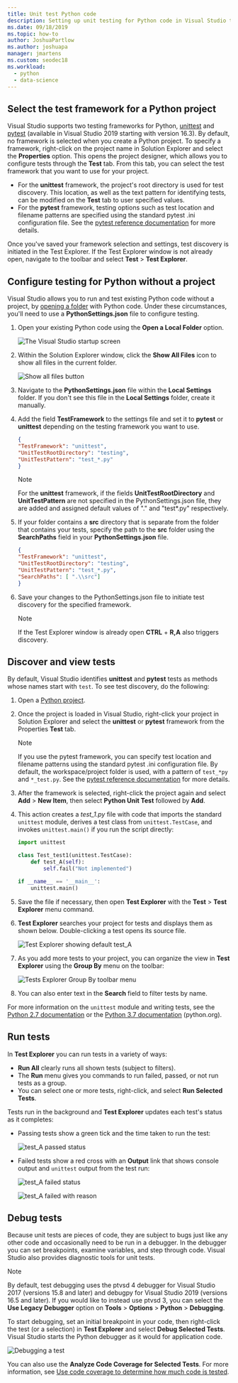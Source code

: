 ```yaml
---
title: Unit test Python code
description: Setting up unit testing for Python code in Visual Studio takes full advantage of Test Explorer features to discover, run, and debug tests.
ms.date: 09/18/2019
ms.topic: how-to
author: JoshuaPartlow
ms.author: joshuapa
manager: jmartens
ms.custom: seodec18
ms.workload:
  - python
  - data-science
---
```


## Select the test framework for a Python project

Visual Studio supports two testing frameworks for Python, [unittest](https://docs.python.org/3/library/unittest.html) and [pytest](https://pytest.org/en/latest/) (available in Visual Studio 2019 starting with version 16.3). By default, no framework is selected when you create a Python project. To specify a framework, right-click on the project name in Solution Explorer and select the **Properties** option. This opens the project designer, which allows you to configure tests through the **Test** tab. From this tab, you can select the test framework that you want to use for your project. 

* For the **unittest** framework, the project's root directory is used for test discovery. This location, as well as the text pattern for identifying tests, can be modified on the **Test** tab to user specified values.
* For the **pytest** framework, testing options such as test location and filename patterns are specified using the standard pytest .ini configuration file. See the [pytest reference documentation](https://docs.pytest.org/en/latest/reference.html#ini-options-ref) for more details.

Once you've saved your framework selection and settings, test discovery is initiated in the Test Explorer. If the Test Explorer window is not already open, navigate to the toolbar and select **Test** > **Test Explorer**.

## Configure testing for Python without a project
Visual Studio allows you to run and test existing Python code without a project, by [opening a folder](../../quickstart-05-python-visual-studio-open-folder.md) with Python code. Under these circumstances, you'll need to use a **PythonSettings.json** file to configure testing. 
1. Open your existing Python code using the **Open a Local Folder** option. 

   ![The Visual Studio startup screen](../../media/quickstart-open-folder/01-open-local-folder.png)

1. Within the Solution Explorer window, click the **Show All Files** icon to show all files in the current folder.

   ![Show all files button](../../media/unit-test-show-files.png)

1. Navigate to the **PythonSettings.json** file within the **Local Settings** folder. If you don't see this file in the **Local Settings** folder, create it manually.
   
1. Add the field **TestFramework** to the settings file and set it to **pytest** or **unittest** depending on the testing framework you want to use.

    ```json
    {
    "TestFramework": "unittest",
    "UnitTestRootDirectory": "testing",
    "UnitTestPattern": "test_*.py"
    }
    ```

    > [!Note]
    > For the **unittest** framework, if the fields **UnitTestRootDirectory** and **UnitTestPattern** are not specified in the PythonSettings.json file, they are added and assigned default values of "." and "test*.py" respectively.

1. If your folder contains a **src** directory that is separate from the folder that contains your tests, specify the path to the **src** folder using the **SearchPaths** field in your **PythonSettings.json** file.

    ```json
    {
    "TestFramework": "unittest",
    "UnitTestRootDirectory": "testing",
    "UnitTestPattern": "test_*.py",
    "SearchPaths": [ ".\\src"]
    }
    ```

1. Save your changes to the PythonSettings.json file to initiate test discovery for the specified framework. 
   > [!Note]
   > If the Test Explorer window is already open **CTRL** + **R,A** also triggers discovery.

## Discover and view tests

By default, Visual Studio identifies **unittest** and **pytest** tests as methods whose names start with `test`. To see test discovery, do the following:

1. Open a [Python project](../../managing-python-projects-in-visual-studio.md).

1. Once the project is loaded in Visual Studio, right-click your project in Solution Explorer and select the **unittest** or **pytest** framework from the Properties **Test** tab.
   > [!Note]
   > If you use the pytest framework, you can specify test location and filename patterns using the standard pytest .ini configuration file. By default, the workspace/project folder is used, with a pattern of `test_*py` and `*_test.py`. See the [pytest reference documentation](https://docs.pytest.org/en/latest/reference.html#ini-options-ref) for more details.

1. After the framework is selected, right-click the project again and select **Add** > **New Item**, then select **Python Unit Test** followed by **Add**.

1. This action creates a *test_1.py* file with code that imports the standard `unittest` module, derives a test class from `unittest.TestCase`, and invokes `unittest.main()` if you run the script directly:

    ```python
    import unittest

    class Test_test1(unittest.TestCase):
        def test_A(self):
            self.fail("Not implemented")

    if __name__ == '__main__':
        unittest.main()
    ```

1. Save the file if necessary, then open **Test Explorer** with the **Test** > **Test Explorer** menu command.

1. **Test Explorer** searches your project for tests and displays them as shown below. Double-clicking a test opens its source file.

    ![Test Explorer showing default test_A](../../media/unit-test-a-2.png) 

1. As you add more tests to your project, you can organize the view in **Test Explorer** using the **Group By** menu on the toolbar:

    ![Tests Explorer Group By toolbar menu](../../media/unit-test-group-menu-2.png) 

1. You can also enter text in the **Search** field to filter tests by name.

For more information on the `unittest` module and writing tests, see the [Python 2.7 documentation](https://docs.python.org/2/library/unittest.html) or the [Python 3.7 documentation](https://docs.python.org/3/library/unittest.html) (python.org).

## Run tests

In **Test Explorer** you can run tests in a variety of ways:

- **Run All** clearly runs all shown tests (subject to filters).
- The **Run** menu gives you commands to run failed, passed, or not run tests as a group.
- You can select one or more tests, right-click, and select **Run Selected Tests**.

Tests run in the background and **Test Explorer** updates each test's status as it completes:

- Passing tests show a green tick and the time taken to run the test:

    ![test_A passed status](../../media/unit-test-A-pass.png)

- Failed tests show a red cross with an **Output** link that shows console output and `unittest` output from the test run:

    ![test_A failed status](../../media/unit-test-A-fail.png)

    ![test_A failed with reason](../../media/unit-test-A-fail-reason.png)

## Debug tests

Because unit tests are pieces of code, they are subject to bugs just like any other code and occasionally need to be run in a debugger. In the debugger you can set breakpoints, examine variables, and step through code. Visual Studio also provides diagnostic tools for unit tests.

> [!Note]
> By default, test debugging uses the ptvsd 4 debugger for Visual Studio 2017 (versions 15.8 and later) and debugpy for Visual Studio 2019 (versions 16.5 and later). If you would like to instead use ptvsd 3, you can select the **Use Legacy Debugger** option on **Tools** > **Options** > **Python** > **Debugging**. 

To start debugging, set an initial breakpoint in your code, then right-click the test (or a selection) in **Test Explorer** and select **Debug Selected Tests**. Visual Studio starts the Python debugger as it would for application code.

![Debugging a test](../../media/unit-test-debugging.png)

You can also use the **Analyze Code Coverage for Selected Tests**. For more information, see [Use code coverage to determine how much code is tested](../../../test/using-code-coverage-to-determine-how-much-code-is-being-tested.md).
